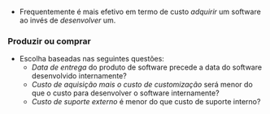 - Frequentemente é mais efetivo em termo de custo *adquirir* um software ao invés de *desenvolver* um.
### Produzir ou comprar
- Escolha baseadas nas seguintes questões:
	- *Data de entrega* do produto de software precede a data do software desenvolvido internamente?
	- *Custo de aquisição mais o custo de customização* será menor do que o custo para desenvolver o software internamente?
	- *Custo de suporte externo* é menor do que custo de suporte interno?